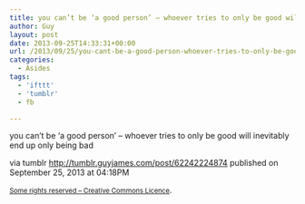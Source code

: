 ```yaml
---
title: you can’t be ‘a good person’ – whoever tries to only be good will inevitably end…
author: Guy
layout: post
date: 2013-09-25T14:33:31+00:00
url: /2013/09/25/you-cant-be-a-good-person-whoever-tries-to-only-be-good-will-inevitably-end/
categories:
  - Asides
tags:
  - 'ifttt'
  - 'tumblr'
  - fb

---
```

you can&#8217;t be &#8216;a good person&#8217; &#8211; whoever tries to only be good will inevitably end up only being bad

via tumblr http://tumblr.guyjames.com/post/62242224874 published on September 25, 2013 at 04:18PM

<small><a href="https://creativecommons.org/licenses/by-nc/3.0/" target="_blank">Some rights reserved &#8211; Creative Commons Licence</a></small>.